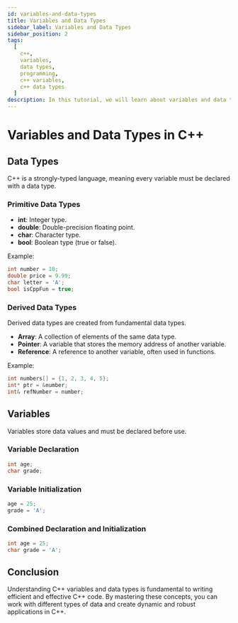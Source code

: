```yaml
---
id: variables-and-data-types
title: Variables and Data Types
sidebar_label: Variables and Data Types
sidebar_position: 2
tags:
  [
    c++, 
    variables, 
    data types, 
    programming, 
    c++ variables, 
    c++ data types
  ]
description: In this tutorial, we will learn about variables and data types in C++. We will learn about what variables are, how to declare and initialize variables, and the different data types available in the language.
---
```


# Variables and Data Types in C++

## Data Types

C++ is a strongly-typed language, meaning every variable must be declared with a data type.

### Primitive Data Types

- **int**: Integer type.
- **double**: Double-precision floating point.
- **char**: Character type.
- **bool**: Boolean type (true or false).

Example:

```cpp
int number = 10;
double price = 9.99;
char letter = 'A';
bool isCppFun = true;
```

### Derived Data Types

Derived data types are created from fundamental data types.

- **Array**: A collection of elements of the same data type.
- **Pointer**: A variable that stores the memory address of another variable.
- **Reference**: A reference to another variable, often used in functions.

Example:

```cpp
int numbers[] = {1, 2, 3, 4, 5};
int* ptr = &number;
int& refNumber = number;
```

## Variables

Variables store data values and must be declared before use.

### Variable Declaration

```cpp
int age;
char grade;
```

### Variable Initialization

```cpp
age = 25;
grade = 'A';
```

### Combined Declaration and Initialization

```cpp
int age = 25;
char grade = 'A';
```

## Conclusion

Understanding C++ variables and data types is fundamental to writing efficient and effective C++ code. By mastering these concepts, you can work with different types of data and create dynamic and robust applications in C++.
